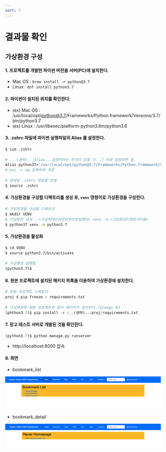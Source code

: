 ```yaml
---
sort: 7
---
```


# 결과물 확인

## 가상환경 구성

#### 1. 프로젝트를 개발한 파이썬 버전을 서버(PC)에 설치한다.

- Mac OS : `brew install -r python@3.7`
- Linux : `dnf install python3.7`

#### 2. 파이썬이 설치된 위치를 확인한다.

- (ex) Mac OS : /usr/local/opt/python@3.7/Frameworks/Python.framework/Versions/3.7/bin/python3.7
- (ex) Linux : /usr/libexec/platform-python3.6m/python3.6

#### 3. .zshrc 파일에 파이썬 실행파일의 Alias 를 설정한다.

```bash
$ vim .zshrc

# ...(생략)...Alias...설정하라는 주석이 있을 것. 그 아래 설정하면 됨.
Alias python37="/usr/local/opt/python@3.7/Frameworks/Python.framework/Versions/3.7/bin/python3.7"
# esc -> wq 입력하여 저장

# 변경된 .zshrc 파일을 반영
$ source .zshrc
```

#### 4. 가상환경을 구성할 디렉토리를 생성 후, `venv` 명령어로 가상환경을 구성한다.

```bash
# 가상환경을 구성할 디렉토리
$ mkdir VENV
# 가상환경 생성 : <구성하려는버전의파이썬실행어> venv -m <가상환경디렉토리이름>
$ python37 venv -m python3.7 
```

#### 5. 가상환경을 활성화

```bash
$ cd VENV
$ source python3.7/bin/activate

# 가상환경 실행됨
(python3.7)$ 
```

#### 6. 원본 프로젝트에 설치된 패키지 목록을 이용하여 가상환경에 설치한다.

```python
# 원본 프로젝트 디렉토리
proj $ pip freeze > requirements.txt

# 가상환경에 원본 프로젝트와 같이 패키지가 설치된다.(django 등)
(phthon3.7)$ pip install -r /..(생략)../proj/requirements.txt
```

#### 7. 장고 테스트 서버로 개발된 것을 확인한다.

```python
(python3.7)$ python manage.py runserver
```
- http://localhost:8000 접속

#### 8. 화면

- bookmark_list

![bookmark_list](../../assets/images/bookmark_list.png)

- bookmark_detail

![bookmark_detail](../../assets/images/bookmark_detail.png)